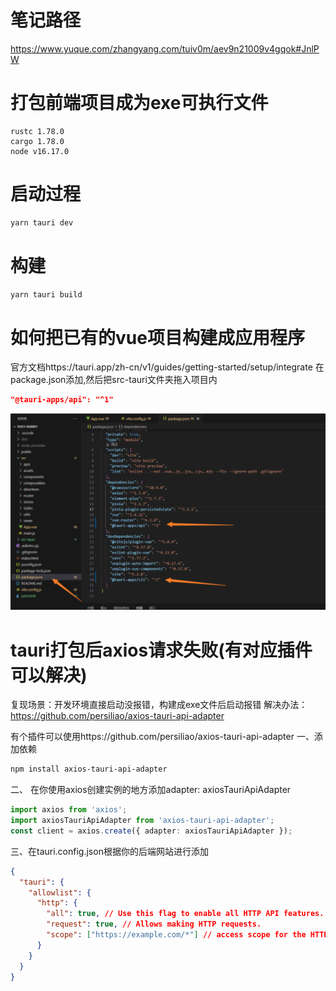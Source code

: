 # 笔记路径
 https://www.yuque.com/zhangyang.com/tuiv0m/aev9n21009v4gqok#JnlPW
# 打包前端项目成为exe可执行文件
```text
rustc 1.78.0
cargo 1.78.0
node v16.17.0
```
# 启动过程
```bash
yarn tauri dev
```
# 构建
```bash
yarn tauri build
```
# 如何把已有的vue项目构建成应用程序
官方文档https://tauri.app/zh-cn/v1/guides/getting-started/setup/integrate
在package.json添加,然后把src-tauri文件夹拖入项目内
```json
"@tauri-apps/api": "^1"
```
![本地路径](/img/package-json.png)
# tauri打包后axios请求失败(有对应插件可以解决)
复现场景：开发环境直接启动没报错，构建成exe文件后启动报错
解决办法：https://github.com/persiliao/axios-tauri-api-adapter

有个插件可以使用https://github.com/persiliao/axios-tauri-api-adapter
一、添加依赖
```bash
npm install axios-tauri-api-adapter
```
二、
在你使用axios创建实例的地方添加adapter: axiosTauriApiAdapter
```TypeScript
import axios from 'axios';
import axiosTauriApiAdapter from 'axios-tauri-api-adapter';
const client = axios.create({ adapter: axiosTauriApiAdapter });
```
三、在tauri.config.json根据你的后端网站进行添加
```json
{
  "tauri": {
    "allowlist": {
      "http": {
        "all": true, // Use this flag to enable all HTTP API features.
        "request": true, // Allows making HTTP requests.
        "scope": ["https://example.com/*"] // access scope for the HTTP APIs.
      }
    }
  }
}
```